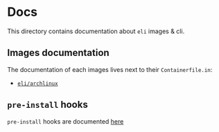 # Docs

This directory contains documentation about `eli` images & cli.

## Images documentation

The documentation of each images lives next to their `Containerfile.in`:

- [`eli/archlinux`](../distributions/archlinux/)

## `pre-install` hooks

`pre-install` hooks are documented [here](./pre-install-hooks.md)
